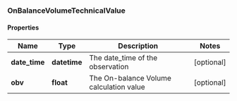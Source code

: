### OnBalanceVolumeTechnicalValue

#### Properties
Name | Type | Description | Notes
------------ | ------------- | ------------- | -------------
**date_time** | **datetime** | The date_time of the observation | [optional] 
**obv** | **float** | The On-balance Volume calculation value | [optional] 



